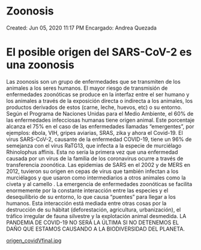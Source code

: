 # Zoonosis

Created: Jun 05, 2020 11:17 PM
Encargado: Andrea Quezada

# El posible origen del SARS-CoV-2 es una zoonosis

Las zoonosis son un grupo de enfermedades que se transmiten de los animales a los seres humanos. El mayor riesgo de transmisión de enfermedades zoonóticas se produce en la interfaz entre el ser humano y los animales a través de la exposición directa o indirecta a los animales, los productos derivados de estos (carne, leche, huevos, etc) o su entorno.
Según el Programa de Naciones Unidas para el Medio Ambiente, el 60% de las enfermedades infecciosas humanas tiene origen animal. Este porcentaje alcanza el 75% en el caso de las enfermedades llamadas “emergentes”, por ejemplos: ébola, VIH, gripes aviarias, SRAS, zika y ahora el Covid-19.
El virus SARS-CoV-2, causante de la enfermedad COVID-19, tiene un 96% de semejanza con el virus RaTG13, que infecta a la especie de murciélago Rhinolophus affinis. Esta no sería la primera vez que una enfermedad causada por un virus de la familia de los coronavirus ocurre a través de transferencia zoonótica. Las epidemias de SARS en el 2002 y de MERS en 2012, tuvieron su origen en cepas de virus que también infectan a los murciélagos y que usaron como intermediarios a otros animales como la civeta y al camello .
La emergencia de enfermedades zoonóticas se facilita enormemente por la constante interacción entre las especies y el desequilibrio de su entorno, lo que causa “puentes” para llegar a los humanos. Esta interacción está mediada entre otras cosas por la destrucción de su hábitat (deforestación, agricultura, urbanización), el tráfico irregular de fauna silvestre y la explotación animal desmedida.
LA PANDEMIA DE COVID-19 NO SERÁ LA ÚLTIMA SI NO DETENEMOS EL DAÑO QUE ESTAMOS CAUSANDO A LA BIODIVERSIDAD DEL PLANETA.

[origen_covidVfinal.jpg](https://drive.google.com/file/d/1NAzm7co0fUvVmaHDRU-WesDQPSLzosrl/view?usp=drivesdk)